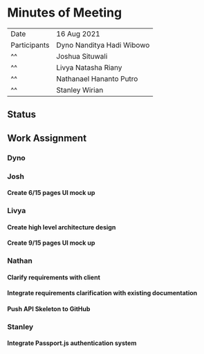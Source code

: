 # Minutes of Meeting

|              |                           |
| :----------- | :------------------------ |
| Date         | 16 Aug 2021               |
| Participants | Dyno Nanditya Hadi Wibowo |
|      ^^      | Joshua Situwali           |
|      ^^      | Livya Natasha Riany       |
|      ^^      | Nathanael Hananto Putro   |
|      ^^      | Stanley Wirian            |

## Status



## Work Assignment

### Dyno


### Josh
#### Create 6/15 pages UI mock up 


### Livya
#### Create high level architecture design
#### Create 9/15 pages UI mock up


### Nathan
#### Clarify requirements with client
#### Integrate requirements clarification with existing documentation
#### Push API Skeleton to GitHub


### Stanley
#### Integrate Passport.js authentication system

